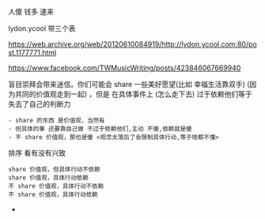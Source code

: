 
人傻 钱多 速来

lydon.ycool 带三个表

https://web.archive.org/web/20120610084919/http://lydon.ycool.com:80/post.1177771.html

https://www.facebook.com/TWMusicWriting/posts/423846067669940

盲目崇拜会带来迷信。你们可能会 share 一些美好愿望(比如 幸福生活靠双手) (因为共同的价值观走到一起) ，但是 在具体事件上 (怎么走下去) 过于依赖他们等于失去了自己的判断力

```
- share 的东西 是价值观，当然有
- 但具体的事 还要靠自己做 不过于依赖他们,主动 不傻,依赖就是傻
- 不 share 价值观，那也是傻 <观念太落后了会限制具体行动,等于啥都不懂>
```

排序 看有没有兴致
```
share 价值观，但具体行动不依赖
share 价值观，具体行动依赖
不 share 价值观，具体行动不依赖
不 share 价值观，具体行动依赖
```

-
